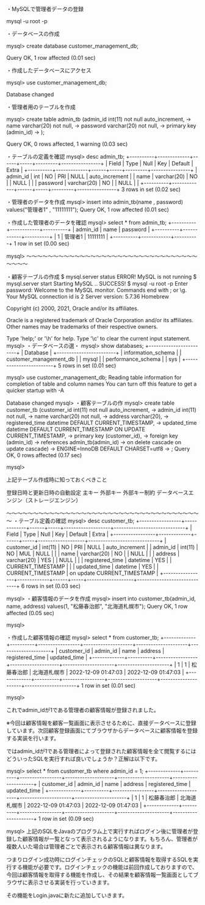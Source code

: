 ・MySQLで管理者データの登録

mysql -u root -p

・データベースの作成

mysql> create database customer_management_db;

Query OK, 1 row affected (0.01 sec)

・作成したデータベースにアクセス

mysql> use customer_management_db;

Database changed

・管理者用のテーブルを作成

mysql> create table admin_tb (admin_id int(11) not null auto_increment,
    ->  name varchar(20) not null,
    -> password varchar(20) not null,
    -> primary key (admin_id)
    -> );

Query OK, 0 rows affected, 1 warning (0.03 sec)

・テーブルの定義を確認
mysql> desc admin_tb;
+----------+-------------+------+-----+---------+----------------+
| Field    | Type        | Null | Key | Default | Extra          |
+----------+-------------+------+-----+---------+----------------+
| admin_id | int         | NO   | PRI | NULL    | auto_increment |
| name     | varchar(20) | NO   |     | NULL    |                |
| password | varchar(20) | NO   |     | NULL    |                |
+----------+-------------+------+-----+---------+----------------+
3 rows in set (0.02 sec)

・管理者のデータを作成
mysql> insert into admin_tb(name , password) values("管理者1" , "11111111");
Query OK, 1 row affected (0.01 sec)

・作成した管理者のデータを確認
mysql> select * from admin_tb;
+----------+------------+----------+
| admin_id | name       | password |
+----------+------------+----------+
|        1 | 管理者1    | 11111111 |
+----------+------------+----------+
1 row in set (0.00 sec)

mysql>
～～～～～～～～～～～～～～～～～～～～～～～～～～～～～～～～～～～～


・顧客テーブルの作成
$ mysql.server status
 ERROR! MySQL is not running
$ mysql.server start
Starting MySQL
.. SUCCESS! 
$ mysql -u root -p
Enter password: 
Welcome to the MySQL monitor.  Commands end with ; or \g.
Your MySQL connection id is 2
Server version: 5.7.36 Homebrew

Copyright (c) 2000, 2021, Oracle and/or its affiliates.

Oracle is a registered trademark of Oracle Corporation and/or its
affiliates. Other names may be trademarks of their respective
owners.

Type 'help;' or '\h' for help. Type '\c' to clear the current input statement.
mysql>
・データベースの選・
mysql> show databases;
+------------------------+
| Database               |
+------------------------+
| information_schema     |
| customer_management_db |
| mysql                  |
| performance_schema     |
| sys                    |
+------------------------+
5 rows in set (0.01 sec)

mysql> use customer_management_db;
Reading table information for completion of table and column names
You can turn off this feature to get a quicker startup with -A

Database changed
mysql>
・顧客テーブルの作
mysql> create table customer_tb (customer_id int(11) not null auto_increment,
    -> admin_id int(11) not null,
    -> name varchar(20) not null,
    -> address varchar(20), 
    -> registered_time datetime DEFAULT CURRENT_TIMESTAMP,
    -> updated_time datetime DEFAULT CURRENT_TIMESTAMP ON UPDATE CURRENT_TIMESTAMP,
    -> primary key (customer_id),
    -> foreign key (admin_id)
    -> references admin_tb(admin_id) 
    -> on delete cascade on update cascade)
    -> ENGINE=InnoDB  DEFAULT CHARSET=utf8
    -> ;
Query OK, 0 rows affected (0.17 sec)

mysql>

上記テーブル作成時に知っておくべきこと

登録日時と更新日時の自動設定
主キー
外部キー
外部キー制約
データベースエンジン（ストレージエンジン）

～～～～～～～～～～～～～～～～～～～～～～～～～～～～～～～～～～～～～
・テーブル定義の確認
mysql> desc customer_tb;
+-----------------+-------------+------+-----+-------------------+-----------------------------+
| Field           | Type        | Null | Key | Default           | Extra                       |
+-----------------+-------------+------+-----+-------------------+-----------------------------+
| customer_id     | int(11)     | NO   | PRI | NULL              | auto_increment              |
| admin_id        | int(11)     | NO   | MUL | NULL              |                             |
| name            | varchar(20) | NO   |     | NULL              |                             |
| address         | varchar(20) | YES  |     | NULL              |                             |
| registered_time | datetime    | YES  |     | CURRENT_TIMESTAMP |                             |
| updated_time    | datetime    | YES  |     | CURRENT_TIMESTAMP | on update CURRENT_TIMESTAMP |
+-----------------+-------------+------+-----+-------------------+-----------------------------+
6 rows in set (0.03 sec)

mysql>
・顧客情報のデータを作成
mysql> insert into customer_tb(admin_id, name, address) values(1, "松藤春治郎", "北海道札幌市");
Query OK, 1 row affected (0.05 sec)

mysql>

・作成した顧客情報の確認
mysql> select * from customer_tb;
+-------------+----------+-----------------+--------------------+---------------------+---------------------+
| customer_id | admin_id | name            | address            | registered_time     | updated_time        |
+-------------+----------+-----------------+--------------------+---------------------+---------------------+
|           1 |        1 | 松藤春治郎      | 北海道札幌市       | 2022-12-09 01:47:03 | 2022-12-09 01:47:03 |
+-------------+----------+-----------------+--------------------+---------------------+---------------------+
1 row in set (0.01 sec)

mysql>

これでadmin_idが1である管理者の顧客情報が登録されました。

※今回は顧客情報を顧客一覧画面に表示させるために、直接データベースに登録しています。次回顧客登録画面にてブラウザからデータベースに顧客情報を登録する実装を行います。


ではadmin_idが1である管理者によって登録された顧客情報を全て閲覧するにはどういったSQLを実行すれば良いでしょうか？正解は以下です。

mysql> select * from customer_tb where admin_id = 1;
+-------------+----------+-----------------+--------------------+---------------------+---------------------+
| customer_id | admin_id | name            | address            | registered_time     | updated_time        |
+-------------+----------+-----------------+--------------------+---------------------+---------------------+
|           1 |        1 | 松藤春治郎      | 北海道札幌市       | 2022-12-09 01:47:03 | 2022-12-09 01:47:03 |
+-------------+----------+-----------------+--------------------+---------------------+---------------------+
1 row in set (0.09 sec)

mysql>
上記のSQLをJavaのプログラム上で実行すればログイン後に管理者が登録した顧客情報が一覧となって表示されるようになります。もちろん、管理者が複数人いた場合は管理者ごとで表示される顧客情報は異なります。


つまりログイン成功時にログインチェックのSQLと顧客情報を取得するSQLを実行する機能が必要です。ログインチェックの機能は前回作成しておりますので、今回は顧客情報を取得する機能を作成し、その結果を顧客情報一覧画面としてブラウザに表示させる実装を行っていきます。


その機能をLogin.javaに新たに追加していきます。


